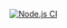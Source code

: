 [![Node.js CI](https://github.com/O-R-C/ajs-homeworks-test-ci-3/actions/workflows/node.js.yml/badge.svg)](https://github.com/O-R-C/ajs-homeworks-test-ci-3/actions/workflows/node.js.yml)
